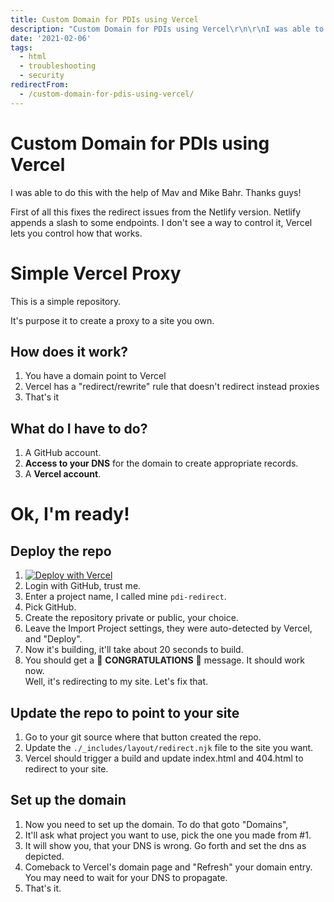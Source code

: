 ```yaml
---
title: Custom Domain for PDIs using Vercel
description: "Custom Domain for PDIs using Vercel\r\n\r\nI was able to do this with the help of Mav and Mike Bahr. Thanks guys!\r\n\r\nFirst of all this fixes the redirect issues ..."
date: '2021-02-06'
tags:
  - html
  - troubleshooting
  - security
redirectFrom:
  - /custom-domain-for-pdis-using-vercel/
---
```


# Custom Domain for PDIs using Vercel

I was able to do this with the help of Mav and Mike Bahr. Thanks guys!

First of all this fixes the redirect issues from the Netlify version. Netlify appends a slash to some endpoints. I don't see a way to control it, Vercel lets you control how that works.

# Simple Vercel Proxy

This is a simple repository.

It's purpose it to create a proxy to a site you own.

## How does it work?

1. You have a domain point to Vercel
2. Vercel has a "redirect/rewrite" rule that doesn't redirect instead proxies
3. That's it

## What do I have to do?

1. A GitHub account.
2. **Access to your DNS** for the domain to create appropriate records.
3. A **Vercel account**.

# Ok, I'm ready!

## Deploy the repo

1. [![Deploy with Vercel](https://vercel.com/button)](https://vercel.com/new/git/external?repository-url=https%3A%2F%2Fgithub.com%2Fjacebenson%2Fdev)
2. Login with GitHub, trust me.
3. Enter a project name, I called mine `pdi-redirect`.
4. Pick GitHub.
5. Create the repository private or public, your choice.
6. Leave the Import Project settings, they were auto-detected by Vercel, and "Deploy".
7. Now it's building, it'll take about 20 seconds to build.
8. You should get a 🎉 **CONGRATULATIONS** 🎉 message. It should work now.\
   Well, it's redirecting to my site. Let's fix that.

## Update the repo to point to your site

1. Go to your git source where that button created the repo.
2. Update the `./_includes/layout/redirect.njk` file to the site you want.
3. Vercel should trigger a build and update index.html and 404.html to redirect to your site.

## Set up the domain

1. Now you need to set up the domain. To do that goto "Domains",
2. It'll ask what project you want to use, pick the one you made from #1.
3. It will show you, that your DNS is wrong. Go forth and set the dns as depicted.
4. Comeback to Vercel's domain page and "Refresh" your domain entry. You may need to wait for your DNS to propagate.
5. That's it.